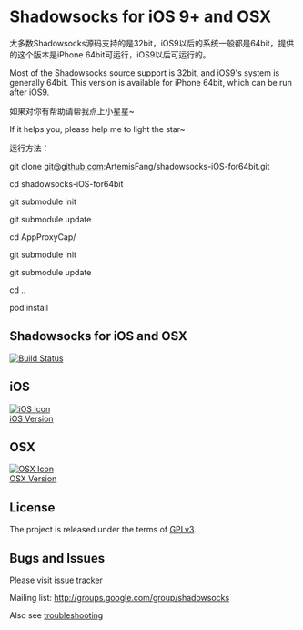Shadowsocks for iOS 9+ and OSX
===============================
大多数Shadowsocks源码支持的是32bit，iOS9以后的系统一般都是64bit，提供的这个版本是iPhone 64bit可运行，iOS9以后可运行的。

Most of the Shadowsocks source support is 32bit, and iOS9's system is generally 64bit. This version is available for iPhone 64bit, which can be run after iOS9.

如果对你有帮助请帮我点上小星星~

If it helps you, please help me to light the star~


运行方法：

git clone git@github.com:ArtemisFang/shadowsocks-iOS-for64bit.git

cd shadowsocks-iOS-for64bit

git submodule init

git submodule update

cd AppProxyCap/

git submodule init

git submodule update

cd ..

pod install


Shadowsocks for iOS and OSX
-----


[![Build Status](https://travis-ci.org/shadowsocks/shadowsocks-iOS.svg?branch=master)](https://travis-ci.org/shadowsocks/shadowsocks-iOS)


iOS
-----
[![iOS Icon](https://raw.github.com/shadowsocks/shadowsocks-iOS/master/ios_128.png)](https://github.com/shadowsocks/shadowsocks-iOS/wiki/Help)  
[iOS Version](https://github.com/shadowsocks/shadowsocks-iOS/wiki/Help)

OSX
-----
[![OSX Icon](https://raw.github.com/shadowsocks/shadowsocks-iOS/master/osx_128.png)](https://github.com/shadowsocks/shadowsocks-iOS/wiki/Shadowsocks-for-OSX-Help)  
[OSX Version](https://github.com/shadowsocks/shadowsocks-iOS/wiki/Shadowsocks-for-OSX-Help)

License
-------
The project is released under the terms of [GPLv3](https://raw.github.com/shadowsocks/shadowsocks-iOS/master/LICENSE).

Bugs and Issues
----------------

Please visit [issue tracker](https://github.com/shadowsocks/shadowsocks-iOS/issues?state=open)

Mailing list: http://groups.google.com/group/shadowsocks

Also see [troubleshooting](https://github.com/clowwindy/shadowsocks/wiki/Troubleshooting)
